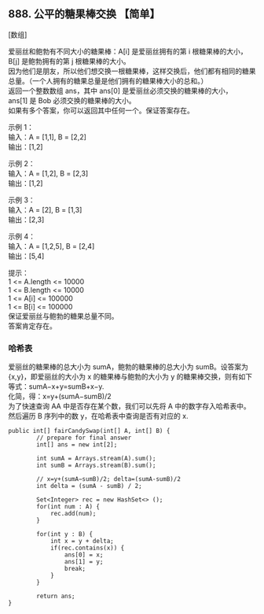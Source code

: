 ## 888. 公平的糖果棒交换 【简单】     
[数组]     

爱丽丝和鲍勃有不同大小的糖果棒：A[i] 是爱丽丝拥有的第 i 根糖果棒的大小，B[j] 是鲍勃拥有的第 j 根糖果棒的大小。     
因为他们是朋友，所以他们想交换一根糖果棒，这样交换后，他们都有相同的糖果总量。（一个人拥有的糖果总量是他们拥有的糖果棒大小的总和。）    
返回一个整数数组 ans，其中 ans[0] 是爱丽丝必须交换的糖果棒的大小，ans[1] 是 Bob 必须交换的糖果棒的大小。     
如果有多个答案，你可以返回其中任何一个。保证答案存在。     

示例 1：    
输入：A = [1,1], B = [2,2]    
输出：[1,2]    

示例 2：    
输入：A = [1,2], B = [2,3]   
输出：[1,2]    

示例 3：    
输入：A = [2], B = [1,3]   
输出：[2,3]    

示例 4：    
输入：A = [1,2,5], B = [2,4]    
输出：[5,4]     

提示：    
1 <= A.length <= 10000   
1 <= B.length <= 10000   
1 <= A[i] <= 100000   
1 <= B[i] <= 100000   
保证爱丽丝与鲍勃的糖果总量不同。    
答案肯定存在。     

### 哈希表    
爱丽丝的糖果棒的总大小为 sumA，鲍勃的糖果棒的总大小为 sumB。设答案为 {x,y}，即爱丽丝的大小为 x 的糖果棒与鲍勃的大小为 y 的糖果棒交换，则有如下等式：sumA−x+y=sumB+x−y.        
化简，得：x=y+(sumA−sumB)/2       
为了快速查询 AA 中是否存在某个数，我们可以先将 A 中的数字存入哈希表中。然后遍历 B 序列中的数 y，在哈希表中查询是否有对应的 x.      
```
public int[] fairCandySwap(int[] A, int[] B) {
        // prepare for final answer
        int[] ans = new int[2];

        int sumA = Arrays.stream(A).sum();
        int sumB = Arrays.stream(B).sum();

        // x=y+(sumA−sumB)/2; delta=(sumA-sumB)/2   
        int delta = (sumA - sumB) / 2;

        Set<Integer> rec = new HashSet<> ();
        for(int num : A) {
            rec.add(num);
        }

        for(int y : B) {
            int x = y + delta;
            if(rec.contains(x)) {
                ans[0] = x;
                ans[1] = y;
                break;
            }
        }

        return ans;
}
```





















